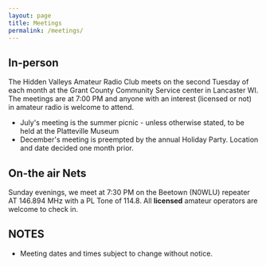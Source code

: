 ```yaml
---
layout: page
title: Meetings
permalink: /meetings/
---
```


## In-person

The Hidden Valleys Amateur Radio Club meets on the second Tuesday of each month at the Grant County Community Service center in Lancaster WI. The meetings are at 7:00 PM and anyone with an interest (licensed or not) in amateur radio is welcome to attend.
* July's meeting is the summer picnic - unless otherwise stated, to be held at the Platteville Museum
* December's meeting is preempted by the annual Holiday Party.  Location and date decided one month prior.

## On-the air Nets

Sunday evenings, we meet at 7:30 PM on the Beetown (N0WLU) repeater AT 146.894 MHz with a PL Tone of 114.8.  All **licensed** amateur operators are welcome to check in.

## NOTES
* Meeting dates and times subject to change without notice.
